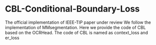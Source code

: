# CBL-Conditional-Boundary-Loss
The official implementation of IEEE-TIP paper under review
We follow the implementation of MMsegmentation. Here we provide the code of CBL based on the OCRHead.
The code of CBL is named as context_loss and er_loss
